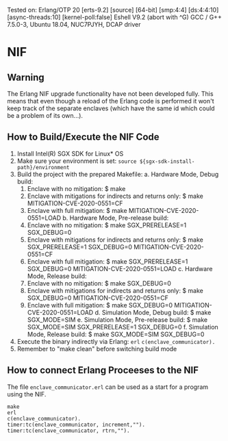 Tested on:
Erlang/OTP 20 [erts-9.2] [source] [64-bit] [smp:4:4] [ds:4:4:10] [async-threads:10] [kernel-poll:false]
Eshell V9.2  (abort with ^G)
GCC / G++  7.5.0-3, Ubuntu 18.04, NUC7PJYH, DCAP driver

# NIF

## Warning
The Erlang NIF upgrade functionality have not been developed fully.
This means that even though a reload of the Erlang code is performed
it won't keep track of the separate enclaves (which have the same id
which could be a problem of its own...).

## How to Build/Execute the NIF Code

1. Install Intel(R) SGX SDK for Linux* OS
2. Make sure your environment is set:
    `source ${sgx-sdk-install-path}/environment`
3. Build the project with the prepared Makefile:
  a. Hardware Mode, Debug build:
    1) Enclave with no mitigation:
      $ make
    2) Enclave with mitigations for indirects and returns only:
      $ make MITIGATION-CVE-2020-0551=CF
    3) Enclave with full mitigation:
      $ make MITIGATION-CVE-2020-0551=LOAD
  b. Hardware Mode, Pre-release build:
    1) Enclave with no mitigation:
      $ make SGX_PRERELEASE=1 SGX_DEBUG=0
    2) Enclave with mitigations for indirects and returns only:
      $ make SGX_PRERELEASE=1 SGX_DEBUG=0 MITIGATION-CVE-2020-0551=CF
    3) Enclave with full mitigation:
      $ make SGX_PRERELEASE=1 SGX_DEBUG=0 MITIGATION-CVE-2020-0551=LOAD
  c. Hardware Mode, Release build:
    1) Enclave with no mitigation:
      $ make SGX_DEBUG=0
    2) Enclave with mitigations for indirects and returns only:
      $ make SGX_DEBUG=0 MITIGATION-CVE-2020-0551=CF
    3) Enclave with full mitigation:
      $ make SGX_DEBUG=0 MITIGATION-CVE-2020-0551=LOAD
  d. Simulation Mode, Debug build:
    $ make SGX_MODE=SIM
  e. Simulation Mode, Pre-release build:
    $ make SGX_MODE=SIM SGX_PRERELEASE=1 SGX_DEBUG=0
  f. Simulation Mode, Release build:
    $ make SGX_MODE=SIM SGX_DEBUG=0
4. Execute the binary indirectly via Erlang:
  `erl`
  `c(enclave_communicator).`
5. Remember to "make clean" before switching build mode

## How to connect Erlang Proceeses to the NIF
The file `enclave_communicator.erl` can be used as a start for a program
using the NIF.

```
make
erl
c(enclave_communicator).
timer:tc(enclave_communicator, increment,"").
timer:tc(enclave_communicator, rtrn,"").
```

